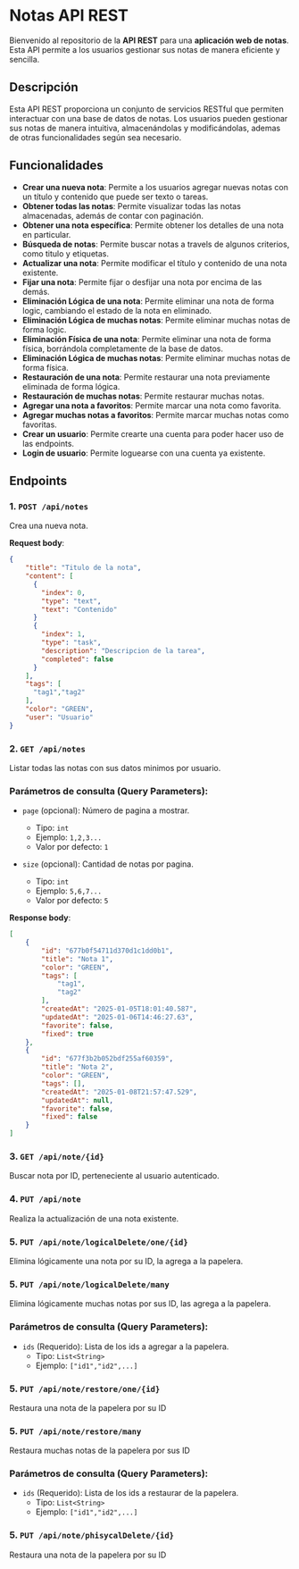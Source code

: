 # Notas API REST

Bienvenido al repositorio de la **API REST** para una **aplicación web de notas**. Esta API permite a los usuarios gestionar sus notas de manera eficiente y sencilla.

## Descripción

Esta API REST proporciona un conjunto de servicios RESTful que permiten interactuar con una base de datos de notas. Los usuarios pueden gestionar sus notas de manera intuitiva, almacenándolas y modificándolas, ademas de otras funcionalidades según sea necesario. 

## Funcionalidades

- **Crear una nueva nota**: Permite a los usuarios agregar nuevas notas con un título y contenido que puede ser texto o tareas.
- **Obtener todas las notas**: Permite visualizar todas las notas almacenadas, además de contar con paginación.
- **Obtener una nota específica**: Permite obtener los detalles de una nota en particular.
- **Búsqueda de notas**: Permite buscar notas a travels de algunos criterios, como titulo y etiquetas.
- **Actualizar una nota**: Permite modificar el título y contenido de una nota existente.
- **Fijar una nota**: Permite fijar o desfijar una nota por encima de las demás.
- **Eliminación Lógica de una nota**: Permite eliminar una nota de forma logic, cambiando el estado de la nota en eliminado.
- **Eliminación Lógica de muchas notas**: Permite eliminar muchas notas de forma logic.
- **Eliminación Física de una nota**: Permite eliminar una nota de forma física, borrándola completamente de la base de datos.
- **Eliminación Lógica de muchas notas**: Permite eliminar muchas notas de forma física.
- **Restauración de una nota**: Permite restaurar una nota previamente eliminada de forma lógica.
- **Restauración de muchas notas**: Permite restaurar muchas notas.
- **Agregar una nota a favoritos**: Permite marcar una nota como favorita.
- **Agregar muchas notas a favoritos**: Permite marcar muchas notas como favoritas.
- **Crear un usuario**: Permite crearte una cuenta para poder hacer uso de las endpoints.
- **Login de usuario**: Permite loguearse con una cuenta ya existente.

## Endpoints

### 1. `POST /api/notes`
Crea una nueva nota.

**Request body**:
```json
{
    "title": "Titulo de la nota",
    "content": [
      {
        "index": 0,
        "type": "text",
        "text": "Contenido"
      }
      {
        "index": 1,
        "type": "task",
        "description": "Descripcion de la tarea",
        "completed": false
      }
    ],
    "tags": [
      "tag1","tag2"
    ],
    "color": "GREEN",
    "user": "Usuario"
}
```
### 2. `GET /api/notes`
Listar todas las notas con sus datos minimos por usuario.

### Parámetros de consulta (Query Parameters):

- `page` (opcional): Número de pagina a mostrar.
  - Tipo: `int`
  - Ejemplo: `1,2,3...`
  - Valor por defecto: `1`
  
- `size` (opcional): Cantidad de notas por pagina.
  - Tipo: `int`
  - Ejemplo: `5,6,7...`
  - Valor por defecto: `5`

**Response body**:
```json
[
    {
        "id": "677b0f54711d370d1c1dd0b1",
        "title": "Nota 1",
        "color": "GREEN",
        "tags": [
            "tag1",
            "tag2"
        ],
        "createdAt": "2025-01-05T18:01:40.587",
        "updatedAt": "2025-01-06T14:46:27.63",
        "favorite": false,
        "fixed": true
    },
    {
        "id": "677f3b2b052bdf255af60359",
        "title": "Nota 2",
        "color": "GREEN",
        "tags": [],
        "createdAt": "2025-01-08T21:57:47.529",
        "updatedAt": null,
        "favorite": false,
        "fixed": false
    }
]
```
### 3. `GET /api/note/{id}`
Buscar nota por ID, perteneciente al usuario autenticado.

### 4. `PUT /api/note`
Realiza la actualización de una nota existente.

### 5. `PUT /api/note/logicalDelete/one/{id}`
Elimina lógicamente una nota por su ID, la agrega a la papelera.

### 5. `PUT /api/note/logicalDelete/many`
Elimina lógicamente muchas notas por sus ID, las agrega a la papelera.

### Parámetros de consulta (Query Parameters):

- `ids` (Requerido): Lista de los ids a agregar a la papelera.
  - Tipo: `List<String>`
  - Ejemplo: `["id1","id2",...]`

### 5. `PUT /api/note/restore/one/{id}`
Restaura una nota de la papelera por su ID

### 5. `PUT /api/note/restore/many`
Restaura muchas notas de la papelera por sus ID

### Parámetros de consulta (Query Parameters):

- `ids` (Requerido): Lista de los ids a restaurar de la papelera.
  - Tipo: `List<String>`
  - Ejemplo: `["id1","id2",...]`

### 5. `PUT /api/note/phisycalDelete/{id}`
Restaura una nota de la papelera por su ID
